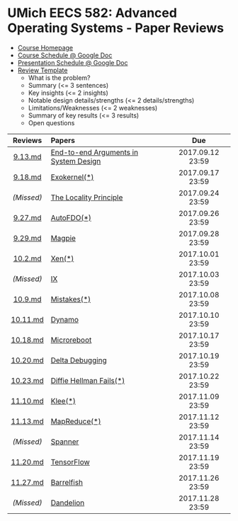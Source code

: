 UMich EECS 582: Advanced Operating Systems - Paper Reviews
===

- [Course Homepage](http://www.bariskasikci.org/teaching/)
- [Course Schedule @ Google Doc](https://docs.google.com/document/d/1ivyY0K5SXft3vrOkL1QTNoZJ7xTQMHC0Zp9hZpTFtpU/edit)
- [Presentation Schedule @ Google Doc](https://docs.google.com/spreadsheets/d/1XJ6rnuWLzc6sWUi0Vmfnovfs01Z1cesq1JLehf5GCow/edit)
- [Review Template](https://gist.github.com/kasikci/49e7107dfdee281d6f6450b132555550)
    - What is the problem?
    - Summary (<= 3 sentences)
    - Key insights (<= 2 insights)
    - Notable design details/strengths (<= 2 details/strengths)
    - Limitations/Weaknesses (<= 2 weaknesses)
    - Summary of key results (<= 3 results)
    - Open questions

| Reviews | Papers | Due |
|:-------:|:-------|:---:|
|[9.13.md](https://github.com/h1994st/EECS-582-Reviews/blob/master/9.13.md)|[End-to-end Arguments in System Design](http://web.eecs.umich.edu/~barisk/teaching/eecs582/end-to-end.pdf)|2017.09.12 23:59|
|[9.18.md](https://github.com/h1994st/EECS-582-Reviews/blob/master/9.18.md)|[Exokernel(\*)](http://web.eecs.umich.edu/~barisk/teaching/eecs582/exokernel.pdf)|2017.09.17 23:59|
|_(Missed)_|[The Locality Principle](http://web.eecs.umich.edu/~barisk/teaching/eecs582/locality.pdf)|2017.09.24 23:59|
|[9.27.md](https://github.com/h1994st/EECS-582-Reviews/blob/master/9.27.md)|[AutoFDO(\*)](http://web.eecs.umich.edu/~barisk/teaching/eecs582/autofdo.pdf)|2017.09.26 23:59|
|[9.29.md](https://github.com/h1994st/EECS-582-Reviews/blob/master/9.29.md)|[Magpie](http://web.eecs.umich.edu/~barisk/teaching/eecs582/magpie.pdf)|2017.09.28 23:59|
|[10.2.md](https://github.com/h1994st/EECS-582-Reviews/blob/master/10.2.md)|[Xen(\*)](http://web.eecs.umich.edu/~barisk/teaching/eecs582/xen.pdf)|2017.10.01 23:59|
|_(Missed)_|[IX](http://web.eecs.umich.edu/~barisk/teaching/eecs582/ix.pdf)|2017.10.03 23:59|
|[10.9.md](https://github.com/h1994st/EECS-582-Reviews/blob/master/10.9.md)|[Mistakes(\*)](http://web.eecs.umich.edu/~barisk/teaching/eecs582/learning-from-mistakes.pdf)|2017.10.08 23:59|
|[10.11.md](https://github.com/h1994st/EECS-582-Reviews/blob/master/10.11.md)|[Dynamo](http://web.eecs.umich.edu/~barisk/teaching/eecs582/dynamo.pdf)|2017.10.10 23:59|
|[10.18.md](https://github.com/h1994st/EECS-582-Reviews/blob/master/10.18.md)|[Microreboot](http://web.eecs.umich.edu/~barisk/teaching/eecs582/microreboot.pdf)|2017.10.17 23:59|
|[10.20.md](https://github.com/h1994st/EECS-582-Reviews/blob/master/10.20.md)|[Delta Debugging](http://web.eecs.umich.edu/~barisk/teaching/eecs582/delta-debugging.pdf)|2017.10.19 23:59|
|[10.23.md](https://github.com/h1994st/EECS-582-Reviews/blob/master/10.23.md)|[Diffie Hellman Fails(\*)](http://web.eecs.umich.edu/~barisk/teaching/eecs582/diffie-hellman-fail.pdf)|2017.10.22 23:59|
|[11.10.md](https://github.com/h1994st/EECS-582-Reviews/blob/master/11.10.md)|[Klee(\*)](http://web.eecs.umich.edu/~barisk/teaching/eecs582/klee.pdf)|2017.11.09 23:59|
|[11.13.md](https://github.com/h1994st/EECS-582-Reviews/blob/master/11.13.md)|[MapReduce(\*)](http://web.eecs.umich.edu/~barisk/teaching/eecs582/mapreduce.pdf)|2017.11.12 23:59|
|_(Missed)_|[Spanner](http://web.eecs.umich.edu/~barisk/teaching/eecs582/spanner.pdf)|2017.11.14 23:59|
|[11.20.md](https://github.com/h1994st/EECS-582-Reviews/blob/master/11.20.md)|[TensorFlow](http://web.eecs.umich.edu/~barisk/teaching/eecs582/tensorflow.pdf)|2017.11.19 23:59|
|[11.27.md](https://github.com/h1994st/EECS-582-Reviews/blob/master/11.27.md)|[Barrelfish](http://web.eecs.umich.edu/~barisk/teaching/eecs582/barrelfish.pdf)|2017.11.26 23:59|
|_(Missed)_|[Dandelion](http://web.eecs.umich.edu/~barisk/teaching/eecs582/dandelion.pdf)|2017.11.28 23:59|
